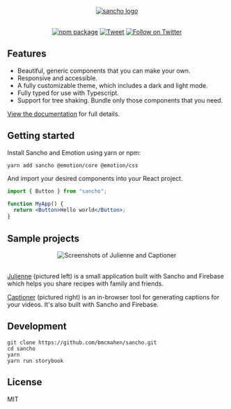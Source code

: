 <div align="center">
  <a href="https://sancho-ui.com/">
    <img alt="sancho logo"
    max-width="600px"
    alt="Sancho is a responsive and accessible design system built with React, Typescript and Emotion. Named after the ever-faithful, hilariously acerbic sidekick of Don Quixote, Sancho is designed to help you no matter how quixotic your dreams may be."
     src="https://raw.githubusercontent.com/bmcmahen/sancho/readme/branding.jpg">
  </a>
</div>
<br />
<div align="center">
  
[![npm package](https://img.shields.io/npm/v/sancho/latest.svg)](https://www.npmjs.com/package/sancho)
[![Tweet](https://img.shields.io/twitter/url/http/shields.io.svg?style=social)](https://twitter.com/intent/tweet?text=Sancho%20is%20a%20responsive%20and%20accessible%20design%20system%20built%20with%20React%2C%20Typescript%20and%20Emotion&url=https://sancho-ui.com&hashtags=react,design,javascript)
[![Follow on Twitter](https://img.shields.io/twitter/follow/benmcmahen.svg?style=social&logo=twitter)](
https://twitter.com/intent/follow?screen_name=benmcmahen
)

</div>

## Features

- Beautiful, generic components that you can make your own.
- Responsive and accessible.
- A fully customizable theme, which includes a dark and light mode.
- Fully typed for use with Typescript.
- Support for tree shaking. Bundle only those components that you need.

[View the documentation](https://sancho-ui.com) for full details.

## Getting started

Install Sancho and Emotion using yarn or npm:

```
yarn add sancho @emotion/core @emotion/css
```

And import your desired components into your React project.

```jsx
import { Button } from "sancho";

function MyApp() {
  return <Button>Hello world</Button>;
}
```

## Sample projects

<div align="center">
 <img alt="Screenshots of Julienne and Captioner"
    max-width="600px"
     src="https://benmcmahen.com/static/a611328a899a4d4863a29b09beec0acc/eae0a/preview.jpg">
  </a>
</div>
<br />

[Julienne](https://github.com/bmcmahen/julienne) (pictured left) is a small application built with Sancho and Firebase which helps you share recipes with family and friends.

[Captioner](https://github.com/bmcmahen/captioner) (pictured right) is an in-browser tool for generating captions for your videos. It's also built with Sancho and Firebase.

## Development

```
git clone https://github.com/bmcmahen/sancho.git
cd sancho
yarn
yarn run storybook
```

## License

MIT
